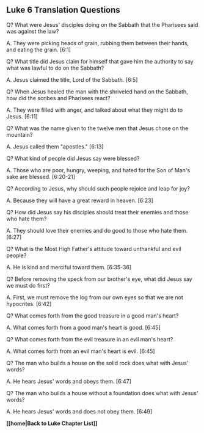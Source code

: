 ## Luke 6 Translation Questions ##

Q? What were Jesus' disciples doing on the Sabbath that the Pharisees said was against the law?

A. They were picking heads of grain, rubbing them between their hands, and eating the grain. [6:1]

Q? What title did Jesus claim for himself that gave him the authority to say what was lawful to do on the Sabbath?

A. Jesus claimed the title, Lord of the Sabbath. [6:5]

Q? When Jesus healed the man with the shriveled hand on the Sabbath, how did the scribes and Pharisees react?

A. They were filled with anger, and talked about what they might do to Jesus. [6:11]

Q? What was the name given to the twelve men that Jesus chose on the mountain?

A. Jesus called them "apostles." [6:13]

Q? What kind of people did Jesus say were blessed?

A. Those who are poor, hungry, weeping, and hated for the Son of Man's sake are blessed. [6:20-21]

Q? According to Jesus, why should such people rejoice and leap for joy?

A. Because they will have a great reward in heaven. [6:23]

Q? How did Jesus say his disciples should treat their enemies and those who hate them?

A. They should love their enemies and do good to those who hate them. [6:27]

Q? What is the Most High Father's attitude toward unthankful and evil people?

A. He is kind and merciful toward them. [6:35-36]

Q? Before removing the speck from our brother's eye, what did Jesus say we must do first?

A. First, we must remove the log from our own eyes so that we are not hypocrites. [6:42]

Q? What comes forth from the good treasure in a good man's heart?

A. What comes forth from a good man's heart is good. [6:45]

Q? What comes forth from the evil treasure in an evil man's heart?

A. What comes forth from an evil man's heart is evil. [6:45]

Q? The man who builds a house on the solid rock does what with Jesus' words?

A. He hears Jesus' words and obeys them. [6:47]

Q? The man who builds a house without a foundation does what with Jesus' words?

A. He hears Jesus' words and does not obey them. [6:49]

__[[home|Back to Luke Chapter List]]__

